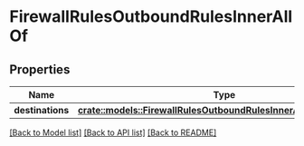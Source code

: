 # FirewallRulesOutboundRulesInnerAllOf

## Properties

Name | Type | Description | Notes
------------ | ------------- | ------------- | -------------
**destinations** | [**crate::models::FirewallRulesOutboundRulesInnerAllOfDestinations**](firewall_rules_outbound_rules_inner_allOf_destinations.md) |  | 

[[Back to Model list]](../README.md#documentation-for-models) [[Back to API list]](../README.md#documentation-for-api-endpoints) [[Back to README]](../README.md)


